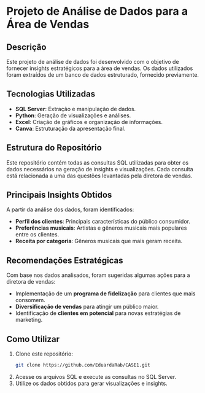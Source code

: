 # Projeto de Análise de Dados para a Área de Vendas

## Descrição

Este projeto de análise de dados foi desenvolvido com o objetivo de fornecer insights estratégicos para a área de vendas. Os dados utilizados foram extraídos de um banco de dados estruturado, fornecido previamente.

## Tecnologias Utilizadas

- **SQL Server**: Extração e manipulação de dados.
- **Python**: Geração de visualizações e análises.
- **Excel**: Criação de gráficos e organização de informações.
- **Canva**: Estruturação da apresentação final.

## Estrutura do Repositório

Este repositório contém todas as consultas SQL utilizadas para obter os dados necessários na geração de insights e visualizações. Cada consulta está relacionada a uma das questões levantadas pela diretora de vendas.

## Principais Insights Obtidos

A partir da análise dos dados, foram identificados:

- **Perfil dos clientes**: Principais características do público consumidor.
- **Preferências musicais**: Artistas e gêneros musicais mais populares entre os clientes.
- **Receita por categoria**: Gêneros musicais que mais geram receita.

## Recomendações Estratégicas

Com base nos dados analisados, foram sugeridas algumas ações para a diretora de vendas:

- Implementação de um **programa de fidelização** para clientes que mais consomem.
- **Diversificação de vendas** para atingir um público maior.
- Identificação de **clientes em potencial** para novas estratégias de marketing.

## Como Utilizar

1. Clone este repositório:
   ```sh
   git clone https://github.com/EduardaRab/CASE1.git
   ```
2. Acesse os arquivos SQL e execute as consultas no SQL Server.
3. Utilize os dados obtidos para gerar visualizações e insights.

